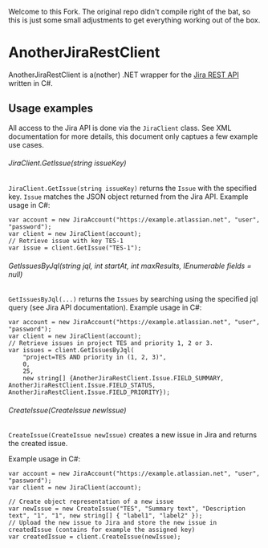 Welcome to this Fork.
The original repo didn't compile right of the bat, so this is just some small adjustments to get everything working out of the box.





AnotherJiraRestClient
=====================
AnotherJiraRestClient is a(nother) .NET wrapper for the [Jira REST API](http://docs.atlassian.com/jira/REST/latest/) written in C#.

Usage examples
--------------
All access to the Jira API is done via the `JiraClient` 
class. See XML documentation for more details, this document only captues a few example use cases.

###### JiraClient.GetIssue(string issueKey)
`JiraClient.GetIssue(string issueKey)` returns the `Issue`
with the specified key. `Issue` matches the JSON object 
returned from the Jira API.
Example usage in C#:
      
	var account = new JiraAccount("https://example.atlassian.net", "user", "password");
    var client = new JiraClient(account);
	// Retrieve issue with key TES-1
    var issue = client.GetIssue("TES-1");

###### GetIssuesByJql(string jql, int startAt, int maxResults, IEnumerable<string> fields = null)
`GetIssuesByJql(...)` returns the `Issues`
by searching using the specified jql query (see Jira API documentation).
Example usage in C#:
    
	var account = new JiraAccount("https://example.atlassian.net", "user", "password");
    var client = new JiraClient(account);
	// Retrieve issues in project TES and priority 1, 2 or 3.
    var issues = client.GetIssuesByJql(
		"project=TES AND priority in (1, 2, 3)", 
		0, 
		25, 
		new string[] {AnotherJiraRestClient.Issue.FIELD_SUMMARY, AnotherJiraRestClient.Issue.FIELD_STATUS, AnotherJiraRestClient.Issue.FIELD_PRIORITY});

###### CreateIssue(CreateIssue newIssue)
`CreateIssue(CreateIssue newIssue)` creates a new issue in Jira and returns the created issue.

Example usage in C#:

	var account = new JiraAccount("https://example.atlassian.net", "user", "password");
    var client = new JiraClient(account);
	
	// Create object representation of a new issue
	var newIssue = new CreateIssue("TES", "Summary text", "Description text", "1", "1", new string[] { "label1", "label2" });
	// Upload the new issue to Jira and store the new issue in createdIssue (contains for example the assigned key)
	var createdIssue = client.CreateIssue(newIssue);	